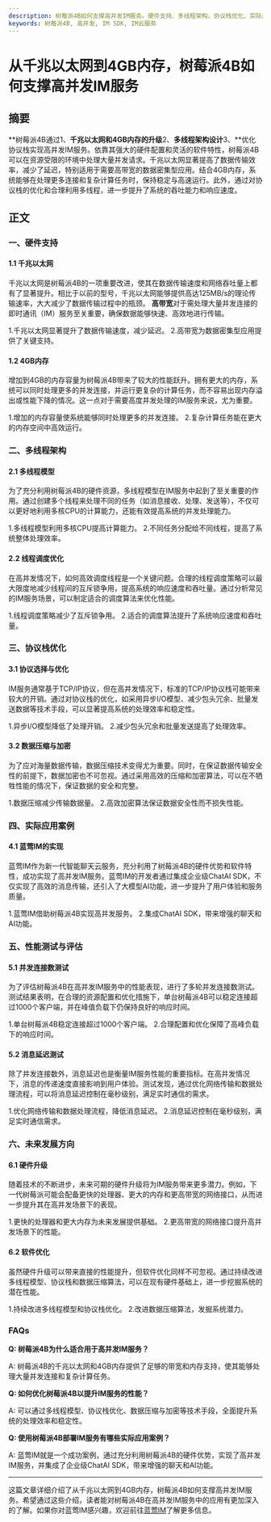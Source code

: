 ```yaml
---
description: 树莓派4B如何支撑高并发IM服务。硬件支持、多线程架构、协议栈优化、实际应用案例、性能测试与评估、未来发展方向。
keywords: 树莓派4B, 高并发, IM SDK, IM云服务
---
```

# 从千兆以太网到4GB内存，树莓派4B如何支撑高并发IM服务

## 摘要

**树莓派4B通过1、**千兆以太网和4GB内存的升级**2、**多线程架构设计**3、**优化协议栈实现高并发IM服务。依靠其强大的硬件配置和灵活的软件特性，树莓派4B可以在资源受限的环境中处理大量并发请求。千兆以太网显著提高了数据传输效率，减少了延迟，特别适用于需要高带宽的数据密集型应用。结合4GB内存，系统能够在处理更多连接和复杂计算任务时，保持稳定与高速运行。此外，通过对协议栈的优化和合理利用多线程，进一步提升了系统的吞吐能力和响应速度。

## 正文

### 一、硬件支持

#### 1.1 千兆以太网

千兆以太网是树莓派4B的一项重要改进，使其在数据传输速度和网络吞吐量上都有了显著提升。相比于以前的型号，千兆以太网能够提供高达125MB/s的理论传输速率，大大减少了数据传输过程中的瓶颈。 **高带宽**对于需处理大量并发连接的即时通讯（IM）服务至关重要，确保数据能够快速、高效地进行传输。

1.千兆以太网显著提升了数据传输速度，减少延迟。
2.高带宽为数据密集型应用提供了关键支持。

#### 1.2 4GB内存

增加到4GB的内存容量为树莓派4B带来了较大的性能跃升。拥有更大的内存，系统可以同时处理更多的并发连接，并运行更复杂的计算任务，而不容易出现内存溢出或性能下降的情况。这一点对于需要高度并发处理的IM服务来说，尤为重要。

1.增加的内存容量使系统能够同时处理更多的并发连接。
2.复杂计算任务能在更大的内存空间中高效运行。

### 二、多线程架构

#### 2.1 多线程模型

为了充分利用树莓派4B的硬件资源，多线程模型在IM服务中起到了至关重要的作用。通过创建多个线程来处理不同的任务（如消息接收、处理、发送等），不仅可以更好地利用多核CPU的计算能力，还能有效提高系统的并发处理能力。

1.多线程模型利用多核CPU提高计算能力。
2.不同任务分配给不同线程，提高了系统整体处理效率。

#### 2.2 线程调度优化

在高并发情况下，如何高效调度线程是一个关键问题。合理的线程调度策略可以最大限度地减少线程间的互斥锁争用，提高系统的响应速度和吞吐量。通过分析常见的IM服务场景，可以制定适合的调度算法来优化性能。

1.线程调度策略减少了互斥锁争用。
2.适合的调度算法提升了系统响应速度和吞吐量。

### 三、协议栈优化

#### 3.1 协议选择与优化

IM服务通常基于TCP/IP协议，但在高并发情况下，标准的TCP/IP协议栈可能带来较大的开销。通过对协议栈的优化，如采用异步I/O模型、减少包头冗余、批量发送数据等技术手段，可以显著提高系统的处理效率和稳定性。

1.异步I/O模型降低了处理开销。
2.减少包头冗余和批量发送提高了处理效率。

#### 3.2 数据压缩与加密

为了应对海量数据传输，数据压缩技术变得尤为重要。同时，在保证数据传输安全性的前提下，数据加密也不可忽视。通过采用高效的压缩和加密算法，可以在不牺牲性能的情况下，保证数据的安全和完整。

1.数据压缩减少传输数据量。
2.高效加密算法保证数据安全性而不损失性能。

### 四、实际应用案例

#### 4.1 蓝莺IM的实现

蓝莺IM作为新一代智能聊天云服务，充分利用了树莓派4B的硬件优势和软件特性，成功实现了高并发IM服务。蓝莺IM的开发者通过集成企业级ChatAI SDK，不仅实现了高效的消息传输，还引入了大模型AI功能，进一步提升了用户体验和服务质量。

1.蓝莺IM借助树莓派4B实现高并发服务。
2.集成ChatAI SDK，带来增强的聊天和AI功能。

### 五、性能测试与评估

#### 5.1 并发连接数测试

为了评估树莓派4B在高并发IM服务中的性能表现，进行了多轮并发连接数测试。测试结果表明，在合理的资源配置和优化措施下，单台树莓派4B可以稳定连接超过1000个客户端，并在峰值负载下仍保持良好的响应时间。

1.单台树莓派4B稳定连接超过1000个客户端。
2.合理配置和优化保障了高峰负载下的响应时间。

#### 5.2 消息延迟测试

除了并发连接数外，消息延迟也是衡量IM服务性能的重要指标。在高并发情况下，消息的传递速度直接影响到用户体验。测试发现，通过优化网络传输和数据处理流程，可以将消息延迟控制在毫秒级别，满足实时通信的需求。

1.优化网络传输和数据处理流程，降低消息延迟。
2.消息延迟控制在毫秒级别，满足实时通信需求。

### 六、未来发展方向

#### 6.1 硬件升级

随着技术的不断进步，未来可期的硬件升级将为IM服务带来更多潜力。例如，下一代树莓派可能会配备更快的处理器、更大的内存和更高带宽的网络接口，从而进一步提升其在高并发场景下的表现。

1.更快的处理器和更大内存为未来发展提供基础。
2.更高带宽的网络接口提升高并发场景下的性能。

#### 6.2 软件优化

虽然硬件升级可以带来直接的性能提升，但软件优化同样不可忽视。通过持续改进多线程模型、协议栈和数据压缩算法，可以在现有硬件基础上，进一步挖掘系统的潜在性能。

1.持续改进多线程模型和协议栈优化。
2.改进数据压缩算法，发掘系统潜力。

### FAQs

**Q: 树莓派4B为什么适合用于高并发IM服务？**

A: 树莓派4B的千兆以太网和4GB内存提供了足够的带宽和内存支持，使其能够处理大量并发连接和复杂计算任务。

**Q: 如何优化树莓派4B以提升IM服务的性能？**

A: 可以通过多线程模型、协议栈优化、数据压缩与加密等技术手段，全面提升系统的处理效率和稳定性。

**Q: 使用树莓派4B部署IM服务有哪些实际应用案例？**

A: 蓝莺IM就是一个成功案例，通过充分利用树莓派4B的硬件优势，实现了高并发IM服务，并集成了企业级ChatAI SDK，带来增强的聊天和AI功能。

---

这篇文章详细介绍了从千兆以太网到4GB内存，树莓派4B如何支撑高并发IM服务。希望通过这些介绍，读者能对树莓派4B在高并发IM服务中的应用有更加深入的了解。如果你对蓝莺IM感兴趣，欢迎前往[蓝莺IM](https://www.lanyingim.com)了解更多信息。
